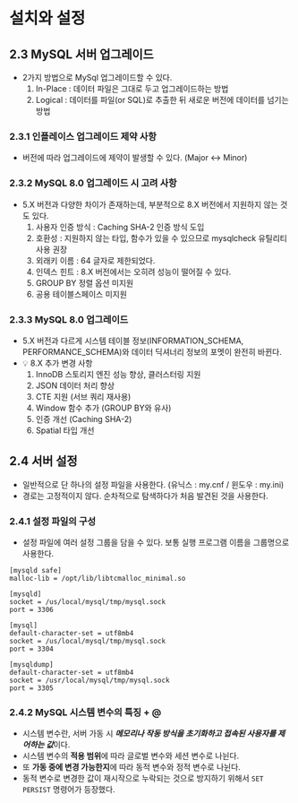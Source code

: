 # 설치와 설정
## 2.3 MySQL 서버 업그레이드
- 2가지 방법으로 MySql 업그레이드할 수 있다.
    1. In-Place : 데이터 파일은 그대로 두고 업그레이드하는 방법
    2. Logical : 데이터를 파일(or SQL)로 추출한 뒤 새로운 버전에 데이터를 넘기는 방법

### 2.3.1 인플레이스 업그레이드 제약 사항
- 버전에 따라 업그레이드에 제약이 발생할 수 있다. (Major <-> Minor)

### 2.3.2 MySQL 8.0 업그레이드 시 고려 사항
- 5.X 버전과 다양한 차이가 존재하는데, 부분적으로 8.X 버전에서 지원하지 않는 것도 있다.
    1. 사용자 인증 방식 : Caching SHA-2 인증 방식 도입
    2. 호환성 : 지원하지 않는 타입, 함수가 있을 수 있으므로 mysqlcheck 유틸리티 사용 권장
    3. 외래키 이름 : 64 글자로 제한되었다.
    4. 인덱스 힌트 : 8.X 버전에서는 오히려 성능이 떨어질 수 있다.
    5. GROUP BY 정렬 옵션 미지원
    6. 공용 테이블스페이스 미지원

### 2.3.3 MySQL 8.0 업그레이드
- 5.X 버전과 다르게 시스템 테이블 정보(INFORMATION_SCHEMA, PERFORMANCE_SCHEMA)와 데이터 딕셔너리 정보의 포멧이 완전히 바뀐다.
- 💡 8.X 추가 변경 사항
    1. InnoDB 스토리지 엔진 성능 향상, 클러스터링 지원
    2. JSON 데이터 처리 향상
    3. CTE 지원 (서브 쿼리 재사용)
    4. Window 함수 추가 (GROUP BY와 유사)
    5. 인증 개선 (Caching SHA-2)
    6. Spatial 타입 개선

## 2.4 서버 설정
- 일반적으로 단 하나의 설정 파일을 사용한다. (유닉스 : my.cnf / 윈도우 : my.ini)
- 경로는 고정적이지 않다. 순차적으로 탐색하다가 처음 발견된 것을 사용한다.

### 2.4.1 설정 파일의 구성
- 설정 파일에 여러 설정 그룹을 담을 수 있다. 보통 실행 프로그램 이름을 그룹명으로 사용한다.
```
[mysqld safe]
malloc-lib = /opt/lib/libtcmalloc_minimal.so

[mysqld]
socket = /us/local/mysql/tmp/mysql.sock 
port = 3306

[mysql]
default-character-set = utf8mb4
socket = /us/local/mysql/tmp/mysql.sock 
port = 3304

[mysqldump]
default-character-set = utf8mb4
socket = /usr/local/mysql/tmp/mysql.sock 
port = 3305
```

### 2.4.2 MySQL 시스템 변수의 특징 + @
- 시스템 변수란, 서버 가동 시 ***메모리나 작동 방식을 초기화하고 접속된 사용자를 제어하는 값***이다.
- 시스템 변수의 **적용 범위**에 따라 글로벌 변수와 세션 변수로 나뉜다.
- 또 **가동 중에 변경 가능한지**에 따라 동적 변수와 정적 변수로 나뉜다.
- 동적 변수로 변경한 값이 재시작으로 누락되는 것으로 방지하기 위해서 `SET PERSIST` 명령어가 등장했다.
